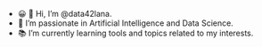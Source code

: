 - :grinning: :wave: Hi, I’m @data42lana.
- :seedling: I’m passionate in Artificial Intelligence and Data Science.
- :books: I’m currently learning tools and topics related to my interests.


